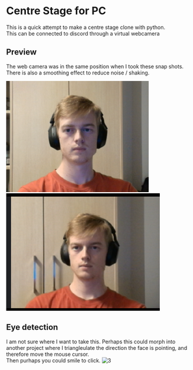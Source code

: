 #  Centre Stage for PC
This is a quick attempt to make a centre stage clone with python.  
This can be connected to discord through a virtual webcamera

## Preview
The web camera was in the same position when I took these snap shots.
There is also a smoothing effect to reduce noise / shaking.

![1](https://github.com/John-Moore-UOA/Center-Stage-PC/blob/main/Screenshot%202025-03-11%20211855.png)
![2](https://github.com/John-Moore-UOA/Center-Stage-PC/blob/main/Screenshot%202025-03-11%20211930.png)

## Eye detection
I am not sure where I want to take this.
Perhaps this could morph into another project where I triangleulate the direction the face is pointing, and therefore move the mouse cursor.  
Then purhaps you could smile to click.
![3](https://github.com/John-Moore-UOA/Centre-Stage-PC/blob/main/eye%20detection.png)

